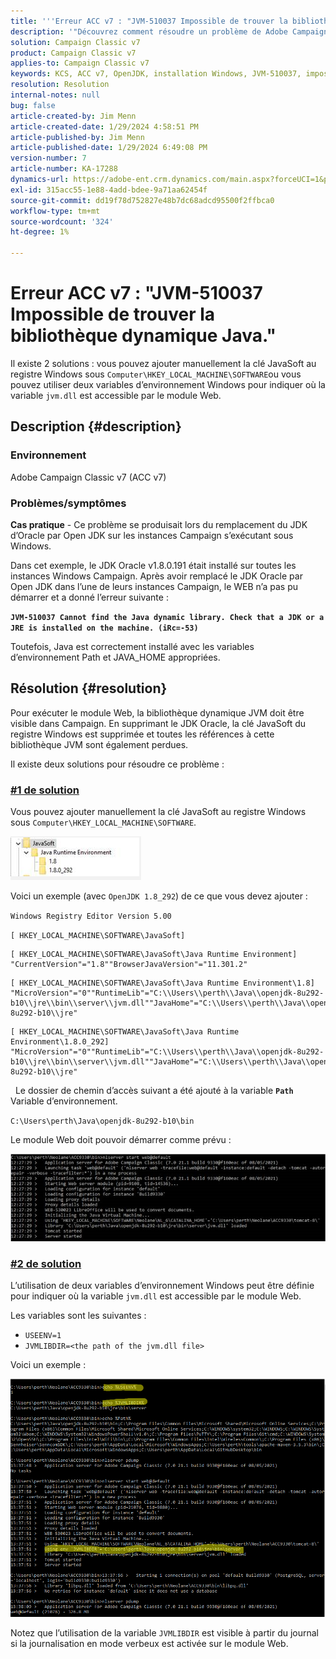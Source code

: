 ```yaml
---
title: '''Erreur ACC v7 : "JVM-510037 Impossible de trouver la bibliothèque dynamique Java."'
description: '"Découvrez comment résoudre un problème de Adobe Campaign Classic v7 pour l’erreur : "JVM-510037 Impossible de trouver la bibliothèque dynamique Java."'
solution: Campaign Classic v7
product: Campaign Classic v7
applies-to: Campaign Classic v7
keywords: KCS, ACC v7, OpenJDK, installation Windows, JVM-510037, impossible de trouver, bibliothèque dynamique Java, Adobe Campaign Classic v7, dépannage
resolution: Resolution
internal-notes: null
bug: false
article-created-by: Jim Menn
article-created-date: 1/29/2024 4:58:51 PM
article-published-by: Jim Menn
article-published-date: 1/29/2024 6:49:08 PM
version-number: 7
article-number: KA-17288
dynamics-url: https://adobe-ent.crm.dynamics.com/main.aspx?forceUCI=1&pagetype=entityrecord&etn=knowledgearticle&id=6d2368a8-c7be-ee11-9079-6045bd006268
exl-id: 315acc55-1e88-4add-bdee-9a71aa62454f
source-git-commit: dd19f78d752827e48b7dc68adcd95500f2ffbca0
workflow-type: tm+mt
source-wordcount: '324'
ht-degree: 1%

---
```


# Erreur ACC v7 : &quot;JVM-510037 Impossible de trouver la bibliothèque dynamique Java.&quot;


Il existe 2 solutions : vous pouvez ajouter manuellement la clé JavaSoft au registre Windows sous `Computer\HKEY_LOCAL_MACHINE\SOFTWARE`ou vous pouvez utiliser deux variables d’environnement Windows pour indiquer où la variable `jvm.dll` est accessible par le module Web.

## Description {#description}


### <b>Environnement</b>

Adobe Campaign Classic v7 (ACC v7)



### <b>Problèmes/symptômes</b>

<b>Cas pratique</b> - Ce problème se produisait lors du remplacement du JDK d’Oracle par Open JDK sur les instances Campaign s’exécutant sous Windows.

Dans cet exemple, le JDK Oracle v1.8.0.191 était installé sur toutes les instances Windows Campaign. Après avoir remplacé le JDK Oracle par Open JDK dans l’une de leurs instances Campaign, le WEB n’a pas pu démarrer et a donné l’erreur suivante :

<b>`JVM-510037 Cannot find the Java dynamic library. Check that a JDK or a JRE is installed on the machine. (iRc=-53)`</b>

Toutefois, Java est correctement installé avec les variables d’environnement Path et JAVA_HOME appropriées.


## Résolution {#resolution}


Pour exécuter le module Web, la bibliothèque dynamique JVM doit être visible dans Campaign. En supprimant le JDK Oracle, la clé JavaSoft du registre Windows est supprimée et toutes les références à cette bibliothèque JVM sont également perdues.

Il existe deux solutions pour résoudre ce problème :

### <u>#1 de solution</u>

Vous pouvez ajouter manuellement la clé JavaSoft au registre Windows sous `Computer\HKEY_LOCAL_MACHINE\SOFTWARE`.

![](assets/de72732e-d310-ec11-b6e6-000d3a597e01.png)

Voici un exemple (avec `OpenJDK 1.8_292`) de ce que vous devez ajouter :

`Windows Registry Editor Version 5.00`

`[ HKEY_LOCAL_MACHINE\SOFTWARE\JavaSoft]`




```
[ HKEY_LOCAL_MACHINE\SOFTWARE\JavaSoft\Java Runtime Environment] "CurrentVersion"="1.8""BrowserJavaVersion"="11.301.2"
```





```
[ HKEY_LOCAL_MACHINE\SOFTWARE\JavaSoft\Java Runtime Environment\1.8] "MicroVersion"="0""RuntimeLib"="C:\\Users\\perth\\Java\\openjdk-8u292-b10\\jre\\bin\\server\\jvm.dll""JavaHome"="C:\\Users\\perth\\Java\\openjdk-8u292-b10\\jre"
```





```
[ HKEY_LOCAL_MACHINE\SOFTWARE\JavaSoft\Java Runtime Environment\1.8.0_292] "MicroVersion"="0""RuntimeLib"="C:\\Users\\perth\\Java\\openjdk-8u292-b10\\jre\\bin\\server\\jvm.dll""JavaHome"="C:\\Users\\perth\\Java\\openjdk-8u292-b10\\jre"
```


 
Le dossier de chemin d’accès suivant a été ajouté à la variable <b>`Path` </b>Variable d’environnement.

`C:\Users\perth\Java\openjdk-8u292-b10\bin`

Le module Web doit pouvoir démarrer comme prévu :

![](assets/f9d275cf-d910-ec11-b6e6-000d3a597e01.png)

### <u>#2 de solution</u>

L’utilisation de deux variables d’environnement Windows peut être définie pour indiquer où la variable `jvm.dll` est accessible par le module Web.

Les variables sont les suivantes :

- `USEENV=1`
- `JVMLIBDIR=<the path of the jvm.dll file>`


Voici un exemple :

![](assets/108e8694-d814-ec11-b6e6-002248047155.png)

Notez que l’utilisation de la variable `JVMLIBDIR` est visible à partir du journal si la journalisation en mode verbeux est activée sur le module Web.
